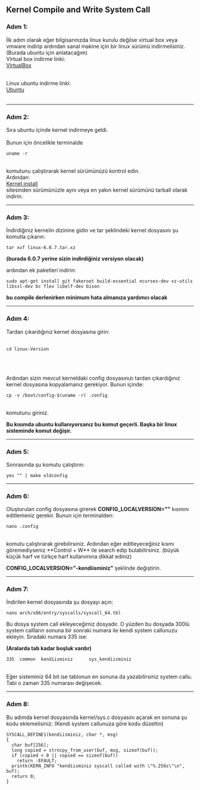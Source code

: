 ## Kernel Compile and Write System Call   

### Adım 1:
İlk adım olarak eğer bilgisarınızda linux kurulu değilse virtual box veya vmware indirip ardından sanal makine için bir linux sürümü indirmelisiniz.(Burada ubuntu için anlatacağım)  
Virtual box indirme linki:  
<a href="https://www.virtualbox.org/wiki/Downloads" target="_blank">VirtualBox</a>  
<br>

Linux ubuntu indirme linki:  
<a href="https://ubuntu.com/download/desktop" target="_blank">Ubuntu</a>  
<br>
_______________
### Adım 2:  


Sıra ubuntu içinde kernel indirmeye geldi.
<br>  
Bunun için öncelikle terminalde
<br>
```      
uname -r
```
<br>
komutunu çalıştırarak kernel sürümünüzü kontrol edin.
<br>
Ardından:
<br>
<a href="https://kernel.org/" target="_blank">Kernel install</a>  
<br>
sitesinden sürümünüzle aynı veya en yakın kernel sürümünü tarball olarak indirin.

_______________
### Adım 3:  


İndirdiğiniz kernelin dizinine gidin ve tar şeklindeki kernel dosyasını şu komutla çıkarın:  
```
tar xvf linux-6.0.7.tar.xz
```   
**(burada 6.0.7 yerine sizin indirdiğiniz versiyon olacak)**  


ardından ek paketleri indirin:  
```
sudo apt-get install git fakeroot build-essential ncurses-dev xz-utils libssl-dev bc flex libelf-dev bison
```  
**bu compile derlenirken minimum hata almanıza yardımcı olacak**

_______________
### Adım 4:  


Tardan çıkardığınız kernel dosyasına girin:    
<br>
```
cd linux-Version
```  
<br>
<br>


Ardından sizin mevcut kerneldaki config dosyasınızı tardan çıkardığınız kernel dosyasına kopyalamanız gerekiyor. Bunun içinde:
<br>
```
cp -v /boot/config-$(uname -r) .config
```
<br>
komutunu giriniz.  

**Bu kısımda ubuntu kullanıyorsanız bu komut geçerli. Başka bir linux sisteminde komut değişir.**


_______________
### Adım 5:  


Sonrasında şu komutu çalıştırın:
<br>
```
yes "" | make oldconfig
```
_______________
### Adım 6:  


Oluşturulan config dosyasına girerek **CONFIG_LOCALVERSION=""** kısmını editlemeniz gerekir. Bunun için terminalden:
<br>
```
nano .config
```
<br>
komutu çalıştırarak girebilirsiniz. Ardından eğer editleyeceğiniz kısmı göremediyseniz **Control + W** ile search edip bulabilirsiniz.
(büyük küçük harf ve türkçe harf kullanımına dikkat ediniz)
<br>

**CONFIG_LOCALVERSION="-kendiisminiz"** şeklinde değiştirin.
_______________
### Adım 7:  


İndirilen kernel dosyasında şu dosyayı açın:
```
nano arch/x86/entry/syscalls/syscall_64.tbl
```

Bu dosya system call ekleyeceğimiz dosyadır. O yüzden bu dosyada 300lü system callların sonuna bir sonraki numara ile kendi system callunuzu
ekleyin. Sıradaki numara 335 ise:
<p> 
  <strong>(Aralarda tab kadar boşluk vardır) 
  </strong>
</p>  


```
335  common  kendiisminiz      sys_kendiisminiz
```


<br>
Eğer sisteminiz 64 bit ise tablonun en sonuna da yazabilirsiniz system callu. Tabi o zaman 335 numarası değişecek.  


_______________
### Adım 8:  
Bu adımda kernel dosyasında kernel/sys.c dosyasını açarak en sonuna şu kodu eklemelisiniz: (Kendi system callunuza göre kodu düzeltin)
```
SYSCALL_DEFINE1(kendiisminiz, char *, msg)
{
  char buf[256];
  long copied = strncpy_from_user(buf, msg, sizeof(buf));
  if (copied < 0 || copied == sizeof(buf))
    return -EFAULT;
  printk(KERN_INFO "kendiisminiz syscall called with \"%.256s\"\n", buf);
  return 0;
}
```



